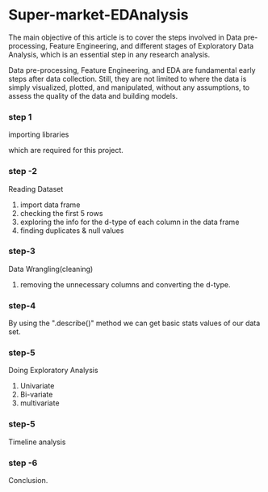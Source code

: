 # Super-market-EDAnalysis

The main objective of this article is to cover the steps involved in Data pre-processing, Feature Engineering, and different stages of Exploratory Data Analysis, which is an essential step in any research analysis.

Data pre-processing, Feature Engineering, and EDA are fundamental early steps after data collection. Still, they are not limited to where the data is simply visualized, plotted, and manipulated, without any assumptions, to assess the quality of the data and building models.


### step 1

importing libraries

which are required for this project.

### step -2

Reading Dataset

1. import data frame
2. checking the first 5 rows
3. exploring the info for the d-type of each column in the data frame
4. finding duplicates & null values

### step-3
Data Wrangling(cleaning)
1. removing the unnecessary columns and converting the d-type.

### step-4
By using the ".describe()" method we can get basic stats values of our data set.

### step-5 
Doing Exploratory Analysis
1. Univariate 
2. Bi-variate
3. multivariate

### step-5
Timeline analysis

### step -6
Conclusion.
 
